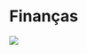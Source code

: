 
# Finanças

<img src="https://cdn.discordapp.com/attachments/874826601521631293/1111331737277051040/WhatsApp_Image_2023-05-23_at_22.35.02.jpeg">



